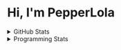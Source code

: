 # Hi, I'm PepperLola
<details>
 <summary>GitHub Stats</summary>
 
![Trophies!](https://github-profile-trophy.vercel.app/?username=PepperLola&column=10&theme=chalk)
 
[![PepperLola's GitHub Stats](https://github-readme-stats.vercel.app/api?username=PepperLola&theme=dark&show_icons=true)](https://github.com/anuraghazra/github-readme-stats/)

[![PepperLola's Most Used Languages](https://github-readme-stats.vercel.app/api/top-langs/?username=PepperLola&layout=compact)](https://github.com/anuraghazra/github-readme-stats/)

![Profile Views](https://komarev.com/ghpvc/?username=PepperLola)
</details>

<details>
 <summary>Programming Stats</summary>
 
<!--START_SECTION:waka-->
![Lines of code](https://img.shields.io/badge/From%20Hello%20World%20I%27ve%20Written-5.6%20million%20lines%20of%20code-blue)

**🐱 My Github Data** 

> 🏆 554 Contributions in the Year 2020
 > 
> 📦 321.4 kB Used in Github's Storage 
 > 
> 🚫 Not Opted to Hire
 > 
> 📜 9 Public Repositories
 > 
> 🔑 18 Private Repositories 

**I'm a Night 🦉** 

```text
🌞 Morning    69 commits     ██░░░░░░░░░░░░░░░░░░░░░░░   10.52% 
🌆 Daytime    199 commits    ███████░░░░░░░░░░░░░░░░░░   30.34% 
🌃 Evening    327 commits    ████████████░░░░░░░░░░░░░   49.85% 
🌙 Night      61 commits     ██░░░░░░░░░░░░░░░░░░░░░░░   9.3%

```
📅 **I'm Most Productive on Sunday** 

```text
Monday       88 commits     ███░░░░░░░░░░░░░░░░░░░░░░   13.41% 
Tuesday      94 commits     ███░░░░░░░░░░░░░░░░░░░░░░   14.33% 
Wednesday    90 commits     ███░░░░░░░░░░░░░░░░░░░░░░   13.72% 
Thursday     91 commits     ███░░░░░░░░░░░░░░░░░░░░░░   13.87% 
Friday       91 commits     ███░░░░░░░░░░░░░░░░░░░░░░   13.87% 
Saturday     64 commits     ██░░░░░░░░░░░░░░░░░░░░░░░   9.76% 
Sunday       138 commits    █████░░░░░░░░░░░░░░░░░░░░   21.04%

```


📊 **This Week I Spent My Time On** 

```text
💬 Programming Languages: 
JavaScript               3 hrs 50 mins       █████████████████░░░░░░░░   68.59% 
Java                     45 mins             ███░░░░░░░░░░░░░░░░░░░░░░   13.44% 
TOML                     16 mins             █░░░░░░░░░░░░░░░░░░░░░░░░   4.92% 
JSON                     10 mins             ░░░░░░░░░░░░░░░░░░░░░░░░░   3.14% 
C                        10 mins             ░░░░░░░░░░░░░░░░░░░░░░░░░   3.1%

🔥 Editors: 
WebStorm                 4 hrs 13 mins       ██████████████████░░░░░░░   75.35% 
IntelliJ                 1 hr 1 min          ████░░░░░░░░░░░░░░░░░░░░░   18.41% 
VS Code                  20 mins             █░░░░░░░░░░░░░░░░░░░░░░░░   6.25%

💻 Operating System: 
Windows                  5 hrs 36 mins       █████████████████████████   100.0%

```

**I Mostly Code in Java** 

```text
Java                     9 repos             █████████░░░░░░░░░░░░░░░░   39.13% 
Python                   6 repos             ██████░░░░░░░░░░░░░░░░░░░   26.09% 
JavaScript               5 repos             █████░░░░░░░░░░░░░░░░░░░░   21.74% 
Swift                    1 repo              █░░░░░░░░░░░░░░░░░░░░░░░░   4.35% 
TypeScript               1 repo              █░░░░░░░░░░░░░░░░░░░░░░░░   4.35%

```


**Timeline**

![Chart not found](https://github.com/PepperLola/PepperLola/blob/master/charts/bar_graph.png) 


<!--END_SECTION:waka-->
</details>
